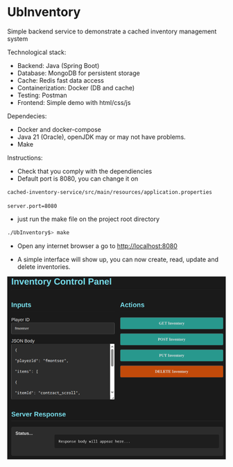 # UbInventory
Simple backend service to demonstrate a cached inventory management system

Technological stack:
 - Backend: Java (Spring Boot)
 - Database: MongoDB for persistent storage
 - Cache: Redis fast data access
 - Containerization: Docker (DB and cache)
 - Testing: Postman
 - Frontend: Simple demo with html/css/js

Dependecies:
 - Docker and docker-compose
 - Java 21 (Oracle), openJDK may or may not have problems.
 - Make

Instructions:

 - Check that you comply with the dependiencies
 - Default port is 8080, you can change it on
 ```
cached-inventory-service/src/main/resources/application.properties

server.port=8080
```

 - just run the make file on the project root directory
 ```bash
./UbInventory$> make
 ```
 - Open any internet browser a go to [http://localhost:8080](http://localhost:8080)

 - A simple interface will show up, you can now create, read, update and delete inventories.

 ![demo](demo.png)

